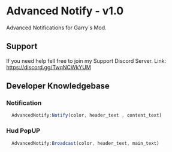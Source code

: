 # Advanced Notify - v1.0
Advanced Notifications for Garry´s Mod.

## Support
If you need help fell free to join my Support Discord Server.
Link: https://discord.gg/TwqNCWkYUM

## Developer Knowledgebase

### Notification

```javascript
  AdvancedNotify:Notify(color, header_text , content_text)
```

### Hud PopUP

```javascript
  AdvancedNotify:Broadcast(color, header_text, main_text)
```
